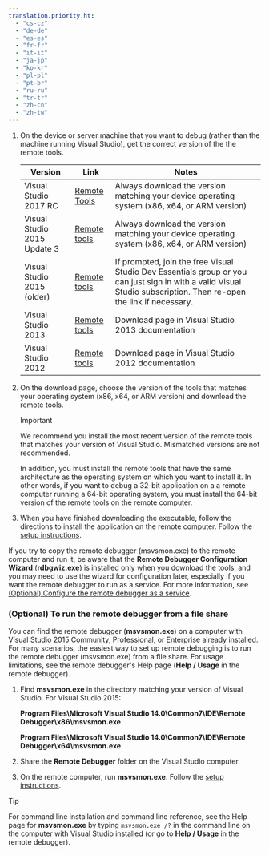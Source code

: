 ```yaml
---
translation.priority.ht: 
  - "cs-cz"
  - "de-de"
  - "es-es"
  - "fr-fr"
  - "it-it"
  - "ja-jp"
  - "ko-kr"
  - "pl-pl"
  - "pt-br"
  - "ru-ru"
  - "tr-tr"
  - "zh-cn"
  - "zh-tw"
---
```

1.  On the device or server machine that you want to debug (rather than the machine running Visual Studio), get the correct version of the the remote tools.

    |Version|Link|Notes|
    |-|-|-|
    |Visual Studio 2017 RC|[Remote Tools](https://www.visualstudio.com/downloads/#remote-tools-for-visual-studio-2017-rc)|Always download the version matching your device operating system (x86, x64, or  ARM version)|
    |Visual Studio 2015 Update 3|[Remote tools](https://www.visualstudio.com/downloads/#remote-tools-for-visual-studio-2015-update-3)|Always download the version matching your device operating system (x86, x64, or  ARM version)|
    |Visual Studio 2015 (older)|[Remote tools](https://my.visualstudio.com/Downloads?q=remote%20tools%20visual%20studio%202015)|If prompted, join the free Visual Studio Dev Essentials group or you can just sign in with a valid Visual Studio subscription. Then re-open the link if necessary.|
    |Visual Studio 2013|[Remote tools](https://msdn.microsoft.com/library/bt727f1t(v=vs.120).aspx#BKMK_Installing_the_Remote_Tools)|Download page in Visual Studio 2013 documentation|
    |Visual Studio 2012|[Remote tools](https://msdn.microsoft.com/library/bt727f1t(v=vs.110).aspx#BKMK_Installing_the_Remote_Tools)|Download page in Visual Studio 2012 documentation|
  
2.  On the download page, choose the version of the tools that matches your operating system (x86, x64, or  ARM version) and download the remote tools.
  
    > [!IMPORTANT]
    >  We recommend you install the most recent version of the remote tools that matches your version of Visual Studio. Mismatched versions are not recommended.  
    >   
    >  In addition, you must install the remote tools that have the same architecture as the operating system on which you want to install it. In other words, if you want to debug a 32-bit application on a  a remote computer running a 64-bit operating system, you must install the 64-bit version of the remote tools on the remote computer.  
  
3.  When you have finished downloading the executable, follow the directions to install the application on the remote computer. Follow the [setup instructions](#bkmk_setup).

If you try to copy the remote debugger (msvsmon.exe) to the remote computer and run it, be aware that the **Remote Debugger Configuration Wizard** (**rdbgwiz.exe**) is installed only when you download the tools, and you may need to use the wizard for configuration later, especially if you want the remote debugger to run as a service. For more information, see [(Optional) Configure the remote debugger as a service](../../debugger/remote-debugging.md#bkmk_configureService).

### (Optional) To run the remote debugger from a file share

You can find the remote debugger (**msvsmon.exe**) on a computer with Visual Studio 2015 Community, Professional, or Enterprise already installed. For many scenarios, the easiest way to set up remote debugging is to run the remote debugger (msvsmon.exe) from a file share. For usage limitations, see the remote debugger's Help page (**Help / Usage** in the remote debugger).

1. Find **msvsmon.exe** in the directory matching your version of Visual Studio. For Visual Studio 2015:

      **Program Files\Microsoft Visual Studio 14.0\Common7\IDE\Remote Debugger\x86\msvsmon.exe**
      
      **Program Files\Microsoft Visual Studio 14.0\Common7\IDE\Remote Debugger\x64\msvsmon.exe**

2. Share the **Remote Debugger** folder on the Visual Studio computer.

3. On the remote computer, run **msvsmon.exe**. Follow the [setup instructions](#bkmk_setup).

> [!TIP] 
> For command line installation and command line reference, see the Help page for **msvsmon.exe** by typing ``msvsmon.exe /?`` in the command line on the computer with Visual Studio installed (or go to **Help / Usage** in the remote debugger).